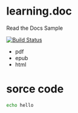 # learning.doc
Read the Docs Sample

[![Build Status](https://readthedocs.org/projects/learningdoc/badge/?version=latest)](https://readthedocs.org/projects/learningdoc/builds/)

- pdf
- epub
- html

# sorce code
```bash
echo hello
```
